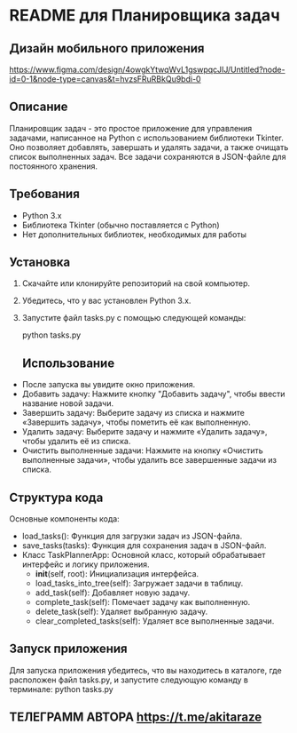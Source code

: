# README для Планировщика задач

## Дизайн мобильного приложения 
https://www.figma.com/design/4owgkYtwqWvL1gswpqcJIJ/Untitled?node-id=0-1&node-type=canvas&t=hvzsFRuRBkQu9bdi-0

## Описание
Планировщик задач - это простое приложение для управления задачами, написанное на Python с использованием библиотеки Tkinter. Оно позволяет добавлять, завершать и удалять задачи, а также очищать список выполненных задач. Все задачи сохраняются в JSON-файле для постоянного хранения.
## Требования
- Python 3.x
- Библиотека Tkinter (обычно поставляется с Python)
- Нет дополнительных библиотек, необходимых для работы
## Установка
1. Скачайте или клонируйте репозиторий на свой компьютер.
2. Убедитесь, что у вас установлен Python 3.x.
3. Запустите файл tasks.py с помощью следующей команды:
   
   python tasks.py
   ## Использование
- После запуска вы увидите окно приложения.
- Добавить задачу: Нажмите кнопку "Добавить задачу", чтобы ввести название новой задачи.
- Завершить задачу: Выберите задачу из списка и нажмите «Завершить задачу», чтобы пометить её как выполненную.
- Удалить задачу: Выберите задачу и нажмите «Удалить задачу», чтобы удалить её из списка.
- Очистить выполненные задачи: Нажмите на кнопку «Очистить выполненные задачи», чтобы удалить все завершенные задачи из списка.
## Структура кода
Основные компоненты кода:
- load_tasks(): Функция для загрузки задач из JSON-файла.
- save_tasks(tasks): Функция для сохранения задач в JSON-файл.
- Класс TaskPlannerApp: Основной класс, который обрабатывает интерфейс и логику приложения.
  - __init__(self, root): Инициализация интерфейса.
  - load_tasks_into_tree(self): Загружает задачи в таблицу.
  - add_task(self): Добавляет новую задачу.
  - complete_task(self): Помечает задачу как выполненную.
  - delete_task(self): Удаляет выбранную задачу.
  - clear_completed_tasks(self): Удаляет все выполненные задачи.
## Запуск приложения
Для запуска приложения убедитесь, что вы находитесь в каталоге, где расположен файл tasks.py, и запустите следующую команду в терминале:
python tasks.py

## ТЕЛЕГРАММ АВТОРА https://t.me/akitaraze
